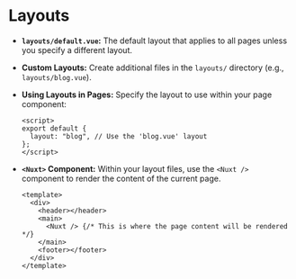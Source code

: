 # Layouts

- **`layouts/default.vue`:** The default layout that applies to all pages unless you specify a different layout.

- **Custom Layouts:** Create additional files in the `layouts/` directory (e.g., `layouts/blog.vue`).

- **Using Layouts in Pages:** Specify the layout to use within your page component:

  ```vue
  <script>
  export default {
    layout: "blog", // Use the 'blog.vue' layout
  };
  </script>
  ```

- **`<Nuxt>` Component:** Within your layout files, use the `<Nuxt />` component to render the content of the current page.

  ```vue
  <template>
    <div>
      <header></header>
      <main>
        <Nuxt /> {/* This is where the page content will be rendered */}
      </main>
      <footer></footer>
    </div>
  </template>
  ```
